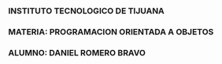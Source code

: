 ### INSTITUTO TECNOLOGICO DE TIJUANA
### MATERIA: PROGRAMACION ORIENTADA A OBJETOS
### ALUMNO: DANIEL ROMERO BRAVO
